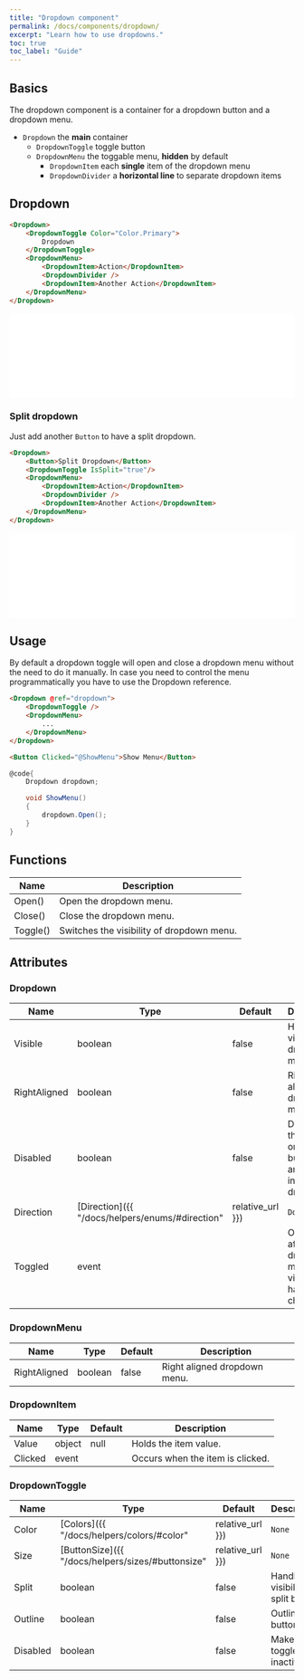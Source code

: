 ```yaml
---
title: "Dropdown component"
permalink: /docs/components/dropdown/
excerpt: "Learn how to use dropdowns."
toc: true
toc_label: "Guide"
---
```


## Basics

The dropdown component is a container for a dropdown button and a dropdown menu.

- `Dropdown` the **main** container
  - `DropdownToggle` toggle button
  - `DropdownMenu` the toggable menu, **hidden** by default
    - `DropdownItem` each **single** item of the dropdown menu
    - `DropdownDivider` a **horizontal line** to separate dropdown items
          

## Dropdown

```html
<Dropdown>
    <DropdownToggle Color="Color.Primary">
        Dropdown
    </DropdownToggle>
    <DropdownMenu>
        <DropdownItem>Action</DropdownItem>
        <DropdownDivider />
        <DropdownItem>Another Action</DropdownItem>
    </DropdownMenu>
</Dropdown>
```

<iframe src="/examples/buttons/dropdown/" frameborder="0" scrolling="no" style="width:100%;height:150px;"></iframe>

### Split dropdown

Just add another `Button` to have a split dropdown.

```html
<Dropdown>
    <Button>Split Dropdown</Button>
    <DropdownToggle IsSplit="true"/>
    <DropdownMenu>
        <DropdownItem>Action</DropdownItem>
        <DropdownDivider />
        <DropdownItem>Another Action</DropdownItem>
    </DropdownMenu>
</Dropdown>
```

<iframe src="/examples/buttons/splitdropdown/" frameborder="0" scrolling="no" style="width:100%;height:150px;"></iframe>

## Usage

By default a dropdown toggle will open and close a dropdown menu without the need to do it manually. In case you need to control the menu programmatically you have to use the Dropdown reference.

```html
<Dropdown @ref="dropdown">
    <DropdownToggle />
    <DropdownMenu>
        ...
    </DropdownMenu>
</Dropdown>

<Button Clicked="@ShowMenu">Show Menu</Button>
```

```cs
@code{
    Dropdown dropdown;

    void ShowMenu()
    {
        dropdown.Open();
    }
}
```

## Functions

| Name         | Description                                                                                 |
|--------------|---------------------------------------------------------------------------------------------|
| Open()       | Open the dropdown menu.                                                                     |
| Close()      | Close the dropdown menu.                                                                    |
| Toggle()     | Switches the visibility of dropdown menu.                                                   |

## Attributes

### Dropdown

| Name           | Type                                                                   | Default   | Description                                                                                                                    |
|----------------|------------------------------------------------------------------------|-----------|--------------------------------------------------------------------------------------------------------------------------------|
| Visible        | boolean                                                                | false     | Handles the visibility of dropdown menu.                                                                                       |
| RightAligned   | boolean                                                                | false     | Right aligned dropdown menu.                                                                                                   |
| Disabled       | boolean                                                                | false     | Disabled the button or toggle button that are placed inside of dropdown.                                                       |
| Direction      | [Direction]({{ "/docs/helpers/enums/#direction" | relative_url }})     | `Down`    | Direction of an dropdown menu.                                                                                                 |
| Toggled        | event                                                                  |           | Occurs after the dropdown menu visibility has changed.                                                                         |

### DropdownMenu

| Name           | Type                                                                   | Default   | Description                                                                                                                    |
|----------------|------------------------------------------------------------------------|-----------|--------------------------------------------------------------------------------------------------------------------------------|
| RightAligned   | boolean                                                                | false     | Right aligned dropdown menu.                                                                                                   |

### DropdownItem

| Name           | Type                                                                   | Default   | Description                                                                                                                    |
|----------------|------------------------------------------------------------------------|-----------|--------------------------------------------------------------------------------------------------------------------------------|
| Value          | object                                                                 | null      | Holds the item value.                                                                                                          |
| Clicked        | event                                                                  |           | Occurs when the item is clicked.                                                                                               |

### DropdownToggle

| Name           | Type                                                                   | Default   | Description                                                                                                                    |
|----------------|------------------------------------------------------------------------|-----------|--------------------------------------------------------------------------------------------------------------------------------|
| Color          | [Colors]({{ "/docs/helpers/colors/#color" | relative_url }})           | `None`    | Component visual or contextual style variants.                                                                                 |
| Size           | [ButtonSize]({{ "/docs/helpers/sizes/#buttonsize" | relative_url }})   | `None`    | Button size variations.                                                                                                        |
| Split          | boolean                                                                | false     | Handles the visibility of split button.                                                                                        |
| Outline        | boolean                                                                | false     | Outlined button                                                                                                                |
| Disabled       | boolean                                                                | false     | Makes toggle look inactive.                                                                                                    |